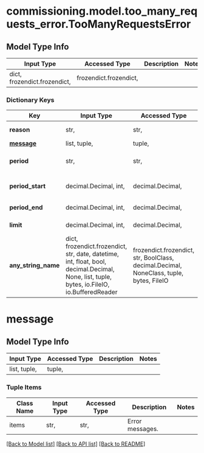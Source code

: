 # commissioning.model.too_many_requests_error.TooManyRequestsError

## Model Type Info
Input Type | Accessed Type | Description | Notes
------------ | ------------- | ------------- | -------------
dict, frozendict.frozendict,  | frozendict.frozendict,  |  | 

### Dictionary Keys
Key | Input Type | Accessed Type | Description | Notes
------------ | ------------- | ------------- | ------------- | -------------
**reason** | str,  | str,  | Response code. | [optional] 
**[message](#message)** | list, tuple,  | tuple,  |  | [optional] 
**period** | str,  | str,  | Quota exceeded for minute/month. | [optional] 
**period_start** | decimal.Decimal, int,  | decimal.Decimal,  | Starting period timestamp. | [optional] 
**period_end** | decimal.Decimal, int,  | decimal.Decimal,  | Ending period timestamp. | [optional] 
**limit** | decimal.Decimal, int,  | decimal.Decimal,  | Limit count for the period. | [optional] 
**any_string_name** | dict, frozendict.frozendict, str, date, datetime, int, float, bool, decimal.Decimal, None, list, tuple, bytes, io.FileIO, io.BufferedReader | frozendict.frozendict, str, BoolClass, decimal.Decimal, NoneClass, tuple, bytes, FileIO | any string name can be used but the value must be the correct type | [optional]

# message

## Model Type Info
Input Type | Accessed Type | Description | Notes
------------ | ------------- | ------------- | -------------
list, tuple,  | tuple,  |  | 

### Tuple Items
Class Name | Input Type | Accessed Type | Description | Notes
------------- | ------------- | ------------- | ------------- | -------------
items | str,  | str,  | Error messages. | 

[[Back to Model list]](../../README.md#documentation-for-models) [[Back to API list]](../../README.md#documentation-for-api-endpoints) [[Back to README]](../../README.md)

